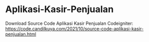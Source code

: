 # Aplikasi-Kasir-Penjualan
Download Source Code Aplikasi Kasir Penjualan Codeigniter: https://code.candilkuya.com/2021/10/source-code-aplikasi-kasir-penjualan.html
